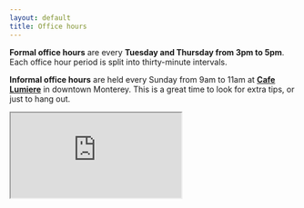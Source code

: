 ```yaml
---
layout: default
title: Office hours
---
```


**Formal office hours** are every **Tuesday and Thursday from 3pm to 5pm**. Each office hour period is split into thirty-minute intervals.

**Informal office hours** are held every Sunday from 9am to 11am at **[Cafe Lumiere](https://maps.google.com/maps?q=Cafe+Lumiere&hl=en&ll=36.601906,-121.893088&spn=0.00522,0.008851&cid=5381144470838448586&gl=US&t=v&z=17&iwloc=A)** in downtown Monterey. This is a great time to look for extra tips, or just to hang out.

<iframe id="appointment-hours" src="https://www.google.com/calendar/selfsched?sstoken=UU9nWGpPRzNkTDFUfGRlZmF1bHR8MjYzZTk2MjJlMGM4Y2Q2MjU3NzYwMTgyYmE1MTcwNzM"></iframe>